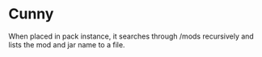 # Cunny
When placed in pack instance, it searches through  /mods recursively and lists the mod and jar name to a file.
